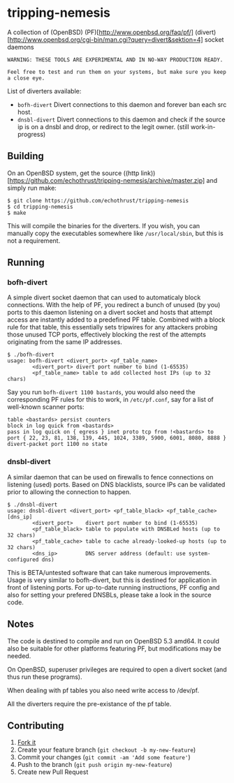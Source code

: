 # tripping-nemesis

A collection of (OpenBSD) (PF)[http://www.openbsd.org/faq/pf/] (divert)[http://www.openbsd.org/cgi-bin/man.cgi?query=divert&sektion=4] socket daemons

```
WARNING: THESE TOOLS ARE EXPERIMENTAL AND IN NO-WAY PRODUCTION READY.

Feel free to test and run them on your systems, but make sure you keep a close eye.
```

List of diverters available:
  
  * `bofh-divert` Divert connections to this daemon and forever ban each src host. 
  * `dnsbl-divert` Divert connections to this daemon and check if the source ip is on a dnsbl and drop, or redirect to the legit owner. (still work-in-progress)

## Building

On an OpenBSD system, get the source ((http link))[https://github.com/echothrust/tripping-nemesis/archive/master.zip] and simply run make:

```
$ git clone https://github.com/echothrust/tripping-nemesis
$ cd tripping-nemesis
$ make
```

This will compile the binaries for the diverters. If you wish, you can manually copy the executables somewhere like `/usr/local/sbin`, but this is not a requirement.

## Running

### bofh-divert

A simple divert socket daemon that can used to automaticaly block connections. With the help of PF, you redirect a bunch of unused (by you) ports to this daemon listening on a divert socket and hosts that attempt access are instantly added to a predefined PF table. Combined with a block rule for that table, this essentially sets tripwires for any attackers probing those unused TCP ports, effectively blocking the rest of the attempts originating from the same IP addresses.

```
$ ./bofh-divert                                                            
usage: bofh-divert <divert_port> <pf_table_name>
        <divert_port> divert port number to bind (1-65535)
        <pf_table_name> table to add collected host IPs (up to 32 chars)
```

Say you run `bofh-divert 1100 bastards`, you would also need the corresponding PF rules for this to work, in `/etc/pf.conf`, say for a list of well-known scanner ports:

```
table <bastards> persist counters
block in log quick from <bastards>
pass in log quick on { egress } inet proto tcp from !<bastards> to port { 22, 23, 81, 138, 139, 445, 1024, 3389, 5900, 6001, 8080, 8888 } divert-packet port 1100 no state
```

### dnsbl-divert

A similar daemon that can be used on firewalls to fence connections on listening (used) ports. Based on DNS blacklists, source IPs can be validated prior to allowing the connection to happen.

```
$ ./dnsbl-divert                                                           
usage: dnsbl-divert <divert_port> <pf_table_black> <pf_table_cache> [dns_ip]
        <divert_port>    divert port number to bind (1-65535)
        <pf_table_black> table to populate with DNSBLed hosts (up to 32 chars)
        <pf_table_cache> table to cache already-looked-up hosts (up to 32 chars)
        <dns_ip>         DNS server address (default: use system-configured dns)
```

This is BETA/untested software that can take numerous improvements. Usage is very similar to bofh-divert, but this is destined for application in front of listening ports. For up-to-date running instructions, PF config and also for setting your prefered DNSBLs, please take a look in the source code.

## Notes
  
The code is destined to compile and run on OpenBSD 5.3 amd64. It could also be suitable for other platforms featuring PF, but modifications may be needed. 

On OpenBSD, superuser privileges are required to open a divert socket (and thus run these programs).

When dealing with pf tables you also need write access to /dev/pf.

All the diverters require the pre-existance of the pf table.

## Contributing

1. [Fork it](https://github.com/echothrust/tripping-nemesis/fork)
2. Create your feature branch (`git checkout -b my-new-feature`)
3. Commit your changes (`git commit -am 'Add some feature'`)
4. Push to the branch (`git push origin my-new-feature`)
5. Create new Pull Request

